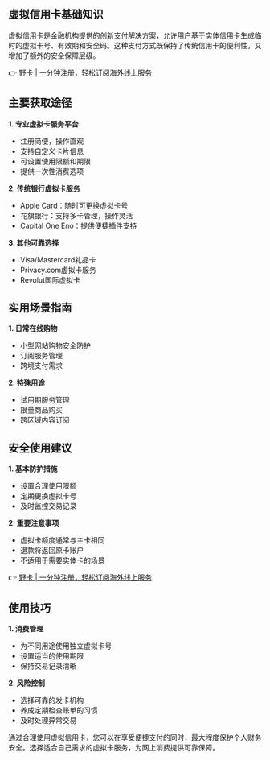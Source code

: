 ## 虚拟信用卡基础知识

虚拟信用卡是金融机构提供的创新支付解决方案，允许用户基于实体信用卡生成临时的虚拟卡号、有效期和安全码。这种支付方式既保持了传统信用卡的便利性，又增加了额外的安全保障层级。

👉 [野卡 | 一分钟注册，轻松订阅海外线上服务](https://bit.ly/bewildcard)

## 主要获取途径

**1. 专业虚拟卡服务平台**
- 注册简便，操作直观
- 支持自定义卡片信息
- 可设置使用限额和期限
- 提供一次性消费选项

**2. 传统银行虚拟卡服务**
- Apple Card：随时可更换虚拟卡号
- 花旗银行：支持多卡管理，操作灵活
- Capital One Eno：提供便捷插件支持

**3. 其他可靠选择**
- Visa/Mastercard礼品卡
- Privacy.com虚拟卡服务
- Revolut国际虚拟卡

## 实用场景指南

**1. 日常在线购物**
- 小型网站购物安全防护
- 订阅服务管理
- 跨境支付需求

**2. 特殊用途**
- 试用期服务管理
- 限量商品购买
- 跨区域内容订阅

## 安全使用建议

**1. 基本防护措施**
- 设置合理使用限额
- 定期更换虚拟卡号
- 及时监控交易记录

**2. 重要注意事项**
- 虚拟卡额度通常与主卡相同
- 退款将返回原卡账户
- 不适用于需要实体卡的场景

👉 [野卡 | 一分钟注册，轻松订阅海外线上服务](https://bit.ly/bewildcard)

## 使用技巧

**1. 消费管理**
- 为不同用途使用独立虚拟卡号
- 设置适当的使用期限
- 保持交易记录清晰

**2. 风险控制**
- 选择可靠的发卡机构
- 养成定期检查账单的习惯
- 及时处理异常交易

通过合理使用虚拟信用卡，您可以在享受便捷支付的同时，最大程度保护个人财务安全。选择适合自己需求的虚拟卡服务，为网上消费提供可靠保障。